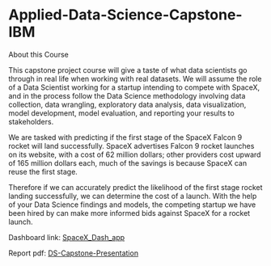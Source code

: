 # Applied-Data-Science-Capstone-IBM

About this Course

This capstone project course will give a taste of what data scientists go through in real life when working with real datasets. We will assume the role of a Data Scientist working for a startup intending to compete with SpaceX, and in the process follow the Data Science methodology involving data collection, data wrangling, exploratory data analysis, data visualization, model development, model evaluation, and reporting your results to stakeholders.   

We are tasked with predicting if the first stage of the SpaceX Falcon 9 rocket will land successfully.  SpaceX advertises Falcon 9 rocket launches on its website, with a cost of 62 million dollars; other providers cost upward of 165 million dollars each, much of the savings is because SpaceX can reuse the first stage. 

Therefore if we can accurately predict the likelihood of the first stage rocket landing successfully, we can determine the cost of a launch. With the help of your Data Science findings and models, the competing startup we have been hired by can make more informed bids against SpaceX for a rocket launch.

Dashboard link:
[SpaceX_Dash_app](https://ashwinising2-8050.theiadocker-3-labs-prod-theiak8s-4-tor01.proxy.cognitiveclass.ai//)

Report pdf:
[DS-Capstone-Presentation](https://drive.google.com/file/d/1qjd8c9vW7zkb6aupsYNYwGHgUIG3ojFR/view?usp=sharing)
